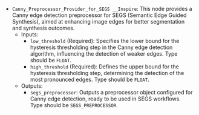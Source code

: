 - `Canny_Preprocessor_Provider_for_SEGS __Inspire`: This node provides a Canny edge detection preprocessor for SEGS (Semantic Edge Guided Synthesis), aimed at enhancing image edges for better segmentation and synthesis outcomes.
    - Inputs:
        - `low_threshold` (Required): Specifies the lower bound for the hysteresis thresholding step in the Canny edge detection algorithm, influencing the detection of weaker edges. Type should be `FLOAT`.
        - `high_threshold` (Required): Defines the upper bound for the hysteresis thresholding step, determining the detection of the most pronounced edges. Type should be `FLOAT`.
    - Outputs:
        - `segs_preprocessor`: Outputs a preprocessor object configured for Canny edge detection, ready to be used in SEGS workflows. Type should be `SEGS_PREPROCESSOR`.
